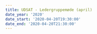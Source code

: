 ```yaml
---
title: UDSAT - Ledergruppemøde (april)
date_year: '2020'
date_start: '2020-04-20T19:30:00'
date_end: '2020-04-20T21:30:00'
---
```


